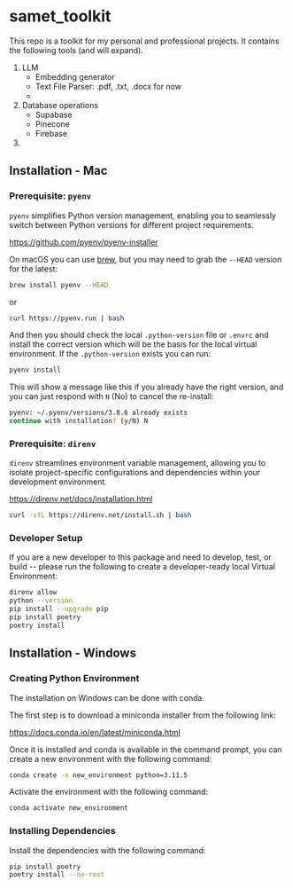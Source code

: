 # samet_toolkit

This repo is a toolkit for my personal and professional projects. 
It contains the following tools (and will expand).

1. LLM
    - Embedding generator 
    - Text File Parser: .pdf, .txt, .docx for now
    -  
2. Database operations
    - Supabase
    - Pinecone
    - Firebase
3. 

## Installation - Mac

### Prerequisite: `pyenv`

`pyenv` simplifies Python version management, enabling you to seamlessly switch between 
Python versions for different project requirements.



https://github.com/pyenv/pyenv-installer

On macOS you can use [brew](https://brew.sh), but you may need to grab the `--HEAD` version for the latest:

```bash
brew install pyenv --HEAD
```

or

```bash
curl https://pyenv.run | bash
```

And then you should check the local `.python-version` file or `.envrc` and install the correct version which will be the basis for the local virtual environment. If the `.python-version` exists you can run:

```bash
pyenv install
```

This will show a message like this if you already have the right version, and you can just respond with `N` (No) to cancel the re-install:

```bash
pyenv: ~/.pyenv/versions/3.8.6 already exists
continue with installation? (y/N) N
```

### Prerequisite: `direnv`

`direnv` streamlines environment variable management, allowing you to isolate 
project-specific configurations and dependencies within your development environment.

https://direnv.net/docs/installation.html

```bash
curl -sfL https://direnv.net/install.sh | bash
```

### Developer Setup

If you are a new developer to this package and need to develop, test, or build -- please run the following to create a developer-ready local Virtual Environment:

```bash
direnv allow
python --version
pip install --upgrade pip
pip install poetry
poetry install
```


## Installation - Windows

### Creating Python Environment

The installation on Windows can be done with conda. 

The first step is to download a miniconda installer from the following link:

https://docs.conda.io/en/latest/miniconda.html

Once it is installed and conda is available in the command prompt, you can create a 
new environment with the following command:

```bash 
conda create -n new_environment python=3.11.5
```

Activate the environment with the following command:

```bash
conda activate new_environment
```

### Installing Dependencies

Install the dependencies with the following command:

```bash
pip install poetry
poetry install --no-root
```
